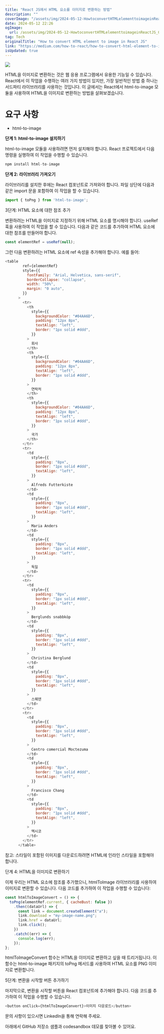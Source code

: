 ```yaml
---
title: "React JS에서 HTML 요소를 이미지로 변환하는 방법"
description: ""
coverImage: "/assets/img/2024-05-12-HowtoconvertHTMLelementtoimageinReactJS_0.png"
date: 2024-05-12 22:26
ogImage: 
  url: /assets/img/2024-05-12-HowtoconvertHTMLelementtoimageinReactJS_0.png
tag: Tech
originalTitle: "How to convert HTML element to image in React JS"
link: "https://medium.com/how-to-react/how-to-convert-html-element-to-image-in-react-js-2fdbf972d877"
isUpdated: true
---
```






<img src="/assets/img/2024-05-12-HowtoconvertHTMLelementtoimageinReactJS_0.png" />

HTML을 이미지로 변환하는 것은 웹 응용 프로그램에서 유용한 기능일 수 있습니다. React에서 이 작업을 수행하는 여러 가지 방법이 있지만, 가장 일반적인 방법 중 하나는 서드파티 라이브러리를 사용하는 것입니다. 이 글에서는 React에서 html-to-image 모듈을 사용하여 HTML을 이미지로 변환하는 방법을 살펴보겠습니다.

# 요구 사항

- html-to-image



<b>단계 1: html-to-image 설치하기</b>

html-to-image 모듈을 사용하려면 먼저 설치해야 합니다. React 프로젝트에서 다음 명령을 실행하여 이 작업을 수행할 수 있습니다.

```js
npm install html-to-image
```

<b>단계 2: 라이브러리 가져오기</b>



라이브러리를 설치한 후에는 React 컴포넌트로 가져와야 합니다. 파일 상단에 다음과 같은 import 문을 포함하여 이 작업을 할 수 있습니다.

```js
import { toPng } from 'html-to-image';
```

3단계: HTML 요소에 대한 참조 추가

변환하려는 HTML을 이미지로 지정하기 위해 HTML 요소를 명시해야 합니다. useRef 훅을 사용하여 이 작업을 할 수 있습니다. 다음과 같은 코드를 추가하여 HTML 요소에 대한 참조를 만들어야 합니다.



```js
const elementRef = useRef(null);
```

그런 다음 변환하려는 HTML 요소에 ref 속성을 추가해야 합니다. 예를 들어:

```js
<table
        ref={elementRef}
        style={{
          fontFamily: "Arial, Helvetica, sans-serif",
          borderCollapse: "collapse",
          width: "50%",
          margin: "0 auto",
        }}
      >
        <tr>
          <th
            style={{
              backgroundColor: "#04AA6D",
              padding: "12px 8px",
              textAlign: "left",
              border: "1px solid #ddd",
            }}
          >
            회사
          </th>
          <th
            style={{
              backgroundColor: "#04AA6D",
              padding: "12px 8px",
              textAlign: "left",
              border: "1px solid #ddd",
            }}
          >
            연락처
          </th>
          <th
            style={{
              backgroundColor: "#04AA6D",
              padding: "12px 8px",
              textAlign: "left",
              border: "1px solid #ddd",
            }}
          >
            국가
          </th>
        </tr>
        <tr>
          <td
            style={{
              padding: "8px",
              border: "1px solid #ddd",
              textAlign: "left",
            }}
          >
            Alfreds Futterkiste
          </td>
          <td
            style={{
              padding: "8px",
              border: "1px solid #ddd",
              textAlign: "left",
            }}
          >
            Maria Anders
          </td>
          <td
            style={{
              padding: "8px",
              border: "1px solid #ddd",
              textAlign: "left",
            }}
          >
            독일
          </td>
        </tr>
        <tr>
          <td
            style={{
              padding: "8px",
              border: "1px solid #ddd",
              textAlign: "left",
            }}
          >
            Berglunds snabbköp
          </td>
          <td
            style={{
              padding: "8px",
              border: "1px solid #ddd",
              textAlign: "left",
            }}
          >
            Christina Berglund
          </td>
          <td
            style={{
              padding: "8px",
              border: "1px solid #ddd",
              textAlign: "left",
            }}
          >
            스웨덴
          </td>
        </tr>
        <tr>
          <td
            style={{
              padding: "8px",
              border: "1px solid #ddd",
              textAlign: "left",
            }}
          >
            Centro comercial Moctezuma
          </td>
          <td
            style={{
              padding: "8px",
              border: "1px solid #ddd",
              textAlign: "left",
            }}
          >
            Francisco Chang
          </td>
          <td
            style={{
              padding: "8px",
              border: "1px solid #ddd",
              textAlign: "left",
            }}
          >
            멕시코
          </td>
        </tr>
      </table>
```

참고: 스타일이 포함된 이미지를 다운로드하려면 HTML에 인라인 스타일을 포함해야 합니다.




단계 4: HTML을 이미지로 변환하기

이제 우리는 HTML 요소에 참조를 추가했으니, htmlToImage 라이브러리를 사용하여 이미지로 변환할 수 있습니다. 다음 코드를 추가하여 이 작업을 수행할 수 있습니다:

```js
const htmlToImageConvert = () => {
  toPng(elementRef.current, { cacheBust: false })
    .then((dataUrl) => {
      const link = document.createElement("a");
      link.download = "my-image-name.png";
      link.href = dataUrl;
      link.click();
    })
    .catch((err) => {
      console.log(err);
    });
};
```

htmlToImageConvert 함수는 HTML을 이미지로 변환하고 싶을 때 트리거됩니다. 이 함수는 html-to-image 패키지의 toPng 메서드를 사용하여 HTML 요소를 PNG 이미지로 변환합니다.



5단계: 변환을 시작할 버튼 추가하기

마지막으로, 변환을 시작할 버튼을 React 컴포넌트에 추가해야 합니다. 다음 코드를 추가하여 이 작업을 수행할 수 있습니다.

```js
<button onClick={htmlToImageConvert}>이미지 다운로드</button>
```

문의 사항이 있으시면 LinkedIn을 통해 연락해 주세요.



아래에서 GitHub 저장소 샘플과 codesandbox 데모를 찾아볼 수 있어요.